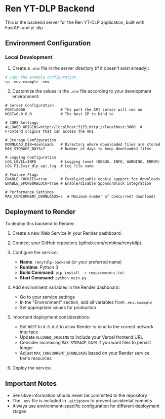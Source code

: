 # Ren YT-DLP Backend

This is the backend server for the Ren YT-DLP application, built with FastAPI and yt-dlp.

## Environment Configuration

### Local Development

1. Create a `.env` file in the server directory (if it doesn't exist already):

```bash
# Copy the example configuration
cp .env.example .env
```

2. Customize the values in the `.env` file according to your development environment:

```
# Server Configuration
PORT=8000                # The port the API server will run on
HOST=0.0.0.0             # The host IP to bind to

# CORS Settings
ALLOWED_ORIGINS=http://localhost:5173,http://localhost:3000  # Frontend origins that can access the API

# Storage Configuration
DOWNLOAD_DIR=downloads   # Directory where downloaded files are stored
MAX_STORAGE_DAYS=7       # Number of days to keep downloaded files

# Logging Configuration
LOG_LEVEL=INFO           # Logging level (DEBUG, INFO, WARNING, ERROR)
LOG_FILE=yt_dlp_api.log  # Log file name

# Feature Flags
ENABLE_COOKIES=true      # Enable/disable cookie support for downloads
ENABLE_SPONSORBLOCK=true # Enable/disable SponsorBlock integration

# Performance Settings
MAX_CONCURRENT_DOWNLOADS=5  # Maximum number of concurrent downloads
```

## Deployment to Render

To deploy this backend to Render:

1. Create a new Web Service in your Render dashboard.
2. Connect your GitHub repository (github.com/renbkna/renytdlp).
3. Configure the service:
   - **Name**: `renytdlp-backend` (or your preferred name)
   - **Runtime**: Python 3
   - **Build Command**: `pip install -r requirements.txt`
   - **Start Command**: `python main.py`
   
4. Add environment variables in the Render dashboard:
   - Go to your service settings
   - In the "Environment" section, add all variables from `.env.example`
   - Set appropriate values for production

5. Important deployment considerations:
   - Set `HOST` to `0.0.0.0` to allow Render to bind to the correct network interface
   - Update `ALLOWED_ORIGINS` to include your Vercel frontend URL
   - Consider increasing `MAX_STORAGE_DAYS` if you want files to persist longer
   - Adjust `MAX_CONCURRENT_DOWNLOADS` based on your Render service tier's resources

6. Deploy the service.

## Important Notes

- Sensitive information should never be committed to the repository
- The `.env` file is included in `.gitignore` to prevent accidental commits
- Always use environment-specific configuration for different deployment stages
